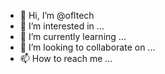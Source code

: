 - 👋 Hi, I’m @ofltech
- 👀 I’m interested in ...
- 🌱 I’m currently learning ...
- 💞️ I’m looking to collaborate on ...
- 📫 How to reach me ...

<!---
ofltech/ofltech is a ✨ special ✨ repository because its `README.md` (this file) appears on your GitHub profile.
You can click the Preview link to take a look at your changes.
--->

